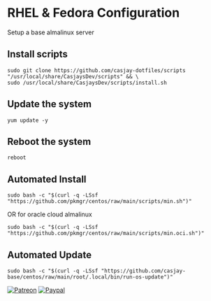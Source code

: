 # RHEL & Fedora Configuration  
  
Setup a base almalinux server

## Install scripts

```shell
sudo git clone https://github.com/casjay-dotfiles/scripts "/usr/local/share/CasjaysDev/scripts" && \
sudo /usr/local/share/CasjaysDev/scripts/install.sh
```

## Update the system

```shell
yum update -y
```

## Reboot the  system

```shell
reboot
```

## Automated Install  
  
```shell
sudo bash -c "$(curl -q -LSsf "https://github.com/pkmgr/centos/raw/main/scripts/min.sh")"
```

OR for oracle cloud almalinux

```shell
sudo bash -c "$(curl -q -LSsf "https://github.com/pkmgr/centos/raw/main/scripts/min.oci.sh")"
```
  
## Automated Update  

```shell
sudo bash -c "$(curl -q -LSsf "https://github.com/casjay-base/centos/raw/main/root/.local/bin/run-os-update")"
```
  
  
[![Patreon](https://img.shields.io/badge/patreon-donate-orange.svg)](https://www.patreon.com/casjay ) [![Paypal](https://img.shields.io/badge/Donate-PayPal-green.svg)](https://www.paypal.me/casjaysdev )
